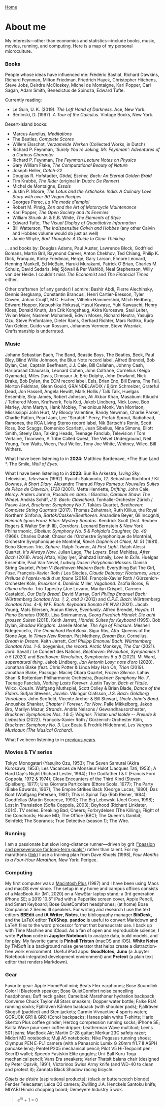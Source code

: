 [Home](index.html)

# About me
My interests&mdash;other than economics and statistics&mdash;include books, music, movies, running, and computing. Here is a map of my personal microculture. 

### Books
People whose ideas have influenced me: Fr&eacute;d&eacute;ric Bastiat, Richard Dawkins, Richard Feynman, Milton Friedman, Friedrich Hayek, Christopher Hitchens, Steve Jobs, Deirdre McCloskey, Michel de Montaigne, Karl Popper, Carl Sagan, Adam Smith, Benedictus de Spinoza, Edward Tufte.

Currently reading: 
* Le Guin, U. K. (2019). *The Left Hand of Darkness.* Ace, New York.
* Berlinski, D. (1997). *A Tour of the Calculus*. Vintage Books, New York.

Desert-island books:
* Marcus Aurelius, *Meditations*
* The Beatles, *Complete Scores* 
* Willem Elsschot, *Verzamelde Werken* (Collected Works, in Dutch)
* Richard P. Feynman, *'Surely You're Joking, Mr. Feynman': Adventures of a Curious Character*
* Richard P. Feynman, *The Feynman Lecture Notes on Physics*
* Gary William Flake, *The Computational Beauty of Nature*
* Joseph Heller, *Catch-22*
* Douglas R. Hofstadter, *G&ouml;del, Escher, Bach: An Eternal Golden Braid*
* Tim Krabb&eacute;, *The Rider* (original in Dutch: *De Renner*)
* Michel de Montaigne, *Essais*
* Justin P. Moore, *The Lotus and the Artichoke: India. A Culinary Love Story with over 90 Vegan Recipes*
* Georges Perec, *La Vie mode d'emploi* <!-- (according to Donald Knuth "perhaps the greatest 20th century novel") -->
* Robert M. Pirsig, *Zen and the Art of Motorcycle Maintenance*
* Karl Popper, *The Open Society and its Enemies*
* William Strunk Jr. &amp; E.B. White, *The Elements of Style*
* Edward Tufte, *The Visual Display of Quantitative Information*
* Bill Watterson, *The Indispensible Calvin and Hobbes* (any other Calvin and Hobbes volume would do just as well)
* Jamie Whyte, *Bad Thoughts: A Guide to Clear Thinking* 

&hellip; and books by: Douglas Adams, Paul Auster, Lawrence Block, Godfried Bomans, Martin Bril, Raymond Carver, Anton Chekhov, Ted Chiang, Philip K. Dick, Franquin, Kinky Friedman, Herg&eacute;, Gary Larson, Elmore Leonard, Henning Mankell, Ed McBain, Haruki Murakami, Patrick O'Brian, Charles M. Schulz, David Sedaris, Maj Sj&ouml;wall &amp; Per Wahl&ouml;&ouml;, Neal Stephenson, Willy van der Heide. I couldn't miss *The Economist* and *The Financial Times* either.

Other craftsmen (of any gender) I admire: Bashir Abdi, Pierre Alechinsky, Dennis Bergkamp, Constantin Brancusi, Henri Cartier-Bresson, Tyler Cowen, Johan Cruijff, M.C. Escher, Vilhelm Hammersh&oslash;i, Mitch Hedberg, Edward Hopper, Katsushika Hokusai, Hasui Kawase, Yuki Kawauchi, Henry Kloss, Donald Knuth, Jan Erik Kongshaug, Akira Kurosawa, Saul Leiter, Vivian Maier, Nasreen Mohamedi, Edwin Moses, Richard Neutra, Yasujiro Ozu, Steve Prefontaine, Dieter Rams, Gerhard Richter, Marc Rothko, Rudy Van Gelder, Guido van Rossum, Johannes Vermeer, Steve Wozniak. Craftsmanship is underrated.

### Music

Johann Sebastian Bach, The Band, Beastie Boys, The Beatles, Beck, Paul Bley, Blind Willie Johnson, the Blue Note record label, Alfred Brendel, Bob Dylan, Can, Captain Beefheart, J.J. Cale, Bill Callahan, Johnny Cash, Hariprasad Chaurasia, Leonard Cohen, John Coltrane, Cornelius (Keigo Oyamada), Miles Davis, Dinosaur Jr, Eric Dolphy, John Dowland, Nick Drake, Bob Dylan, the ECM record label, Eels, Brian Eno, Bill Evans, The Fall, Morton Feldman, Glenn Gould, GRAINDELAVOIX / Bj&ouml;rn Schmelzer, Grateful Dead, Jon Hassell, Angela Hewitt, Mark Hollis / Talk Talk, Huelgas Ensemble, Skip James, Robert Johnson, Ali Akbar Khan, Masabumi Kikuchi / Tethered Moon, Kraftwerk, Fela Kuti, Jakob Lindberg, Nick Lowe, Bob Marley, John Martyn, Hank Mobley, Thelonious Monk, Van Morrison, Mississippi John Hurt, My Bloody Valentine, Randy Newman, Charlie Parker, Charlie Patton, Pearl Jam, Lee "Scratch" Perry, Prefab Sprout, Radiohead, Ramones, the RCA Living Stereo record label, Nik B&auml;rtsch's Ronin, Scott Ross, Boz Scaggs, Domenico Scarlatti, Jean Sibelius, Nina Simone, Eliott Smith, Steely Dan, Talking Heads, Teenage Fanclub, Television / Tom Verlaine, Tinariwen, A Tribe Called Quest, The Velvet Underground, Neil Young, Tom Waits, Ween, Paul Weller, Tony Joe White, Whitney, Wilco, Bill Withers. 

What I have been listening to in **2024**: Matthieu Bordenave, *The Blue Land *. The Smile, *Wall of Eyes*. 

What I have been listening to in **2023**: Sun Ra Arkestra, *Living Sky*. Television, *Television* (1992). Ryuichi Sakamoto, *12*. Sebastian Rochford / Kit Downes, *A Short Diary*. Alexandre Tharaud *Plays Rameau: Nouvelles Suites de Pi&egrave;ce de Clavecin, 1728* (2001). Mette Henriette, *Drifting*. John Cale, *Mercy*. Anders Jormin, *Pasado en claro*. I Giardina, *Caroline Shaw: The Wheel*. Andr&aacute;s Schiff, *J.S. Bach: Clavichord*. Tonhalle-Orchester Z&uuml;rich / Paavo J&auml;rvi, *Bruckner: Symphony No 7*. Tak&aacute;cs Quartet, *Beethoven: Complete String Quartets* (2017). Thomas Zehetmair, Ruth Killius, the Royal Northern Sinfonia,  *Bart&oacute;k/Casken/Beethoven*. Amandine Beyer, Gli Incogniti, *Heinrich Ignas Franz Biber: Mystery Sonatas*. Kendrick Scott (feat. Reuben Rogers &amp; Walter Smith III), *Corridors*. Leonard Bernstein &amp; New York Philharmonic, *Sibelius: Symphony No. 5 &amp; Pohjala's Daughter, Op. 49* (1966). Charles Dutoit, Ch&oelig;ur de l'Orchestre Symphonique de Montr&eacute;al, Orchestre Symphonique de Montr&eacute;al, *Ravel: Daphnis et Chlo&eacute;, M. 51* (1981). Bobo Stenson Trio, *Sphere*. Ralph Towner, *At First Light*. Ralph Alessi Quartet, *It's Always Now*. Julian Lage, *The Layers*. Brad Mehldau, *After Bach* (2018). Arooj Aftab, Vijay Iyer, Shahzad Ismaily, *Love In Exile*. Huelgas Ensemble, Paul Van Nevel, *Ludwig Daser: Polyphonic Masses*. Danish String Quartet, *Prism V: Beethoven Webern Bach*. Everything But The Girl, *Fuse*. Fran&ccedil;ois-Xavier Roth / Les Si&egrave;cles, *Claude Debussy: Nocturnes; Jeux; Pr&eacute;lude &agrave; l'apr&egrave;s-midi d'un faune* (2018). Fran&ccedil;ois-Xavier Roth / G&uuml;rzenich-Orchester K&ouml;ln, *Bruckner 4*. Dominic Miller, *Vagabond*. Zs&oacute;fia Boros, *El &uacute;ltimo aliento*. Trio Tapestry (Joe Lovano, Marilyn Crispell, Carmen Castaldo), *Our Daily Bread*. David Murray, *Carl Philipp Emanuel Bach: W&uuml;rttemberg Sonatas Nos. 1, 2, and 3* (2013) and *C.P.E. Bach: W&uuml;rttemberg Sonatas Nos. 4-6; W.F. Bach: Keyboard Sonata FK NV8* (2021). Jacob Young, Mats Eilersen, Audun Kleive, *Eventually*. Alfred Brendel, *Haydn: 11 Piano Sonatas* (1986). Lisa Smirnamova, *Georg Friedrich H&auml;ndel: Die acht grossen Suiten* (2011). Keith Jarrett, *H&auml;ndel: Suites for Keyboard* (1995). Bob Dylan, *Shadow Kingdom*. Janelle Mon&aacute;e, *The Age of Pleasure*.  Meshell Ndegeocello, *The Omnichord Real Book*. Sigur R&oacute;s, *&Aacute;tta*. Queens of the Stone Age, *In Times New Roman*. Pat Metheny, *Dream Box*. Cornelius, *Dream in Dream*. Keith Jarrett, *Carl Philipp Emanuel Bach: W&uuml;rttemberg Sonatas Nos. 1-6*. boygenius, *the record*. Arctic Monkeys, *The Car* (2021). Jordi Savall / Le Concert des Nations, *Beethoven: R&eacute;volution, Symphonies 1 &agrave; 5* (2020) and *Beethoven: R&eacute;volution, Symphonies 6 &agrave; 9* (2021). M. Ward, *supernatural thing*. Jakob Lindberg, *Jan Anton&iacute;n Losy: note d’oro* (2020). Jonathan Blake (feat. Chris Potter &amp; Linda May Han Oh, *Trion* (2019). Jonathan Blake, *Passage*. Maciej Obara Quartet, *Frozen Silence*. Lahav Shani &amp; Rotterdam Philharmonic Orchestra, *Bruckner: Symphony No. 7*. Teenage Fanclub, *Nothing Lasts Forever*.  Justin Taylor, *Bach et l'Italie*. Wilco, *Cousin*. Wolfgang Muthspiel, Scott Colley &amp; Brian Blade, *Dance of the Elders*. Sufjan Stevens, *Javelin*. V&iacute;kingur &Oacute;lafsson, *J.S. Bach: Goldberg Variations*. John Scofield, Vicente Archer &amp; Bill Stewart, *Uncle John's Band*. Anoushka Shankar, *Chapter I: Forever, For Now*. Palle Mikkelborg, Jakob Bro, Marilyn Mazur, *Strands*. Andris Nelsons / Gewandhausorchester, *Bruckner: Symphonies Nos. 1 &amp; 5; Wagner: Tristan und Isolde -- Prelude &amp; Liebestod* (2022). Fran&ccedil;ois-Xavier Roth / G&uuml;rzenich-Orchester K&ouml;ln, *Bruckner: Symphony No. 3*. Lux Beata &amp; Fredrik Hildebrand, *Les Vergers Musicaux (The Musical Orchard)*.

What I've been listening to in [previous years](what-i-have-been-listening-to.html).

### Movies &amp; TV series

Tokyo Monogatari (Yasujiro Ozu, 1953); The Seven Samurai (Akira Kurosawa, 1953); Les Vacances de Monsieur Hulot (Jacques Tati, 1953); A Hard Day's Night (Richard Lester, 1964); The Godfather I &amp; II (Francis Ford Coppola, 1972 &amp; 1974); Close Encounters of the Third Kind (Steven Spielberg, 1977); Una Giornata Particolare (Ettore Scola, 1977); The Party (Blake Edwards, 1967); The Empire Strikes Back (George Lucas, 1980); Das Boot (Wolfgang Petersen, 1981); This is Spinal Tap (Rob Reiner, 1984); Goodfellas (Martin Scorcese, 1990); The Big Lebowski (Joel Coen, 1998); Lost in Translation (Sofia Coppola, 2003); Boyhood (Richard Linklater, 2014). TV series: Breaking Bad; Cheers; Forbrydelsen (The Killing); Flight of the Conchords; House MD; The Office (BBC); The Queen's Gambit; Seinfeld; The Sopranos; True Detective (season 1); The Wire.

### Running

I am a passionate but slow long-distance runner&mdash;driven by grit (["passion and perseverance for long-term goals"](https://www.amazon.de/-/en/Angela-Duckworth/dp/1785040200/)) rather than talent. For my marathons ([link](marathon.html)) I use a training plan from Dave Khuels (1998), *Four Months to a Four-Hour Marathon*, New York: Perigee.

### Computing

My first computer was a [Macintosh Plus](https://everymac.com/systems/apple/mac_classic/specs/mac_plus.html) (1987) and I have been using Macs and macOS ever since. The setup in my home and campus offices consists of a MacBook Air (M1, 2020) on a NewStar laptop stand; a 3rd generation iPhone SE; a 2019 10.5" iPad with a Paperlike screen cover, Apple Pencil, and Smart Keyboard; Bose QuietComfort headphones; (at home) Bose Companion 2 Series III speakers. For writing and research I use the text editors **BBEdit** and **iA Writer**, **Notes**, the bibliography manager **BibDesk**, and the LaTeX editor **TeXShop**. **pandoc** is useful to convert Markdown and LaTeX files to the word processor format that bureaucrats use. I back up with Time Machine and iCloud. As a fan of open and reproducible science, I write **Python** code in **Jupyter Notebook** to analyze data, build models, and for play. My favorite game is **Pinball Tristan** (macOS and iOS). **White Noise** by TMSoft is a background noise generator that helps create a distraction-free work environment. Useful iPad apps: **GoodNotes**, **Juno** (a Jupyter Notebook integrated development environment) and **Pretext** (a plain text editor that renders Markdown). 
<!-- I moved away from Mathematica for reasons explained [here](https://paulromer.net/jupyter-mathematica-and-the-future-of-the-research-paper) and [here](https://www.theatlantic.com/science/archive/2018/04/the-scientific-paper-is-obsolete/556676). **Wolfram|Alpha** is a useful knowledge engine, on the [web](wolframalpha.com) or as a smartphone app.  // the original Harman Kardon Soundsticks 2.1 speaker system.  GoodNotes is a fine notetaking app for the iPad.  **SuperDuper!**  no longer works in MacOS 11 Big Sur. **Chess.com** and **tChess** are excellent iOS chess apps.  **Chill** by David Cheng is a minimalistic ... iA Writer is a minimalist plaintext editor that's great for distraction-free writing; it supports Markdown and has lots of other neat features. With some tweaks &mdash;set font to 11 pt Menlo, hide toolbar and Inspectors, use full screen mode&mdash; **Pages** too can be turned into a clutter-free text editor. My late-2011 MacBook Pro running Ubuntu (a Linux distribution) is still fast enough to get serious work done.  (a bit of **R**, too) (at home) .... Bose TriPort (AE1) or AE2 headphones -->

### Gear

Favorite gear: Apple HomePod mini; Beats Flex earphones; Bose Soundlink Color II Bluetooth speaker; Bose QuietComfort noise cancelling headphones; Buff neck gaiter; Camelbak Marathoner hydration backpack; Converse Chuck Taylor All Stars sneakers; Dopper water bottle; Falke RU4 running socks; Fj&auml;llr&auml;ven K&aring;nken backpack (with shoulder pads); Fj&auml;llr&auml;ven Skogs&ouml; (padded) and Sten jackets; Garmin V&iacute;voactive 4 sports watch; GORUCK GR1 &amp; GR0 (Echo) backpacks; Hanes plain white T-shirts; Hario Skerton Plus coffee grinder;  Herzog compression running socks; iPhone SE; Kalita Wave pour-over coffee dripper; Leatherman Wave multitool; Levi's 501 jeans; MacBook Air; Martin D-28 guitar; Merkur 23C safety razor; Midori MD notebooks; Muji A5 notebooks; Nike Pegasus running shoes; Olympus PEN E-PL1 camera (with a Panasonic Lumix G 20mm f/1.7 II ASPH pancake lens); Pentel P205 mechanical pencil; Pilot V5 Hi-Tecpoint pen; SecrID wallet; Speedo Fastskin Elite goggles;  Uni-Ball Kuru Toga mechanical pencil; Vans Era sneakers; Varier Thatsit balans chair (designed by Peter Opsvik, 1991); Victorinox Swiss Army knife (and WD-40 to clean and protect it); Zannata Black Shadow racing bicycle. 
<!-- Tivoli Audio Model One &amp; PAL radios (by Henry Kloss); -->

*Objets de d&eacute;sire* (aspirational products): (black or butterscotch blonde) Fender Telecaster; Leica Q3 camera; Zwilling J.A. Henckels Santoku knife; MIYABI Hinoki chopping board; Demeyere Industry 5 wok.
<!-- Atoms Model 000 sneakers; GreenPan wok;  Fenix E12 V2.0 flashlight (was stolen in a burglary); Harman Kardon Soundsticks 2.1 speaker system;; the red 1990/1991 Saab 900 from *Drive My Car* -->

> *e*<sup>*i&#960;*</sup> + 1 = 0 
<!--  does not work:  $ e^{i\pi} + 1 = 0 $ -->
     